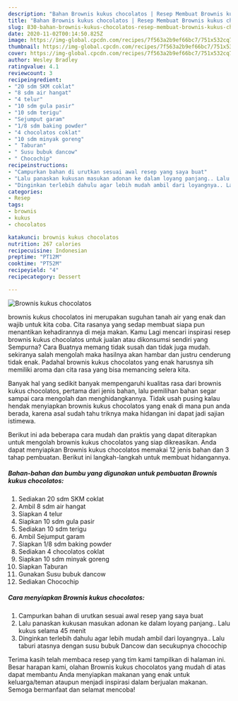 ```yaml
---
description: "Bahan Brownis kukus chocolatos | Resep Membuat Brownis kukus chocolatos Yang Sedap"
title: "Bahan Brownis kukus chocolatos | Resep Membuat Brownis kukus chocolatos Yang Sedap"
slug: 830-bahan-brownis-kukus-chocolatos-resep-membuat-brownis-kukus-chocolatos-yang-sedap
date: 2020-11-02T00:14:50.825Z
image: https://img-global.cpcdn.com/recipes/7f563a2b9ef66bc7/751x532cq70/brownis-kukus-chocolatos-foto-resep-utama.jpg
thumbnail: https://img-global.cpcdn.com/recipes/7f563a2b9ef66bc7/751x532cq70/brownis-kukus-chocolatos-foto-resep-utama.jpg
cover: https://img-global.cpcdn.com/recipes/7f563a2b9ef66bc7/751x532cq70/brownis-kukus-chocolatos-foto-resep-utama.jpg
author: Wesley Bradley
ratingvalue: 4.1
reviewcount: 3
recipeingredient:
- "20 sdm SKM coklat"
- "8 sdm air hangat"
- "4 telur"
- "10 sdm gula pasir"
- "10 sdm terigu"
- "Sejumput garam"
- "1/8 sdm baking powder"
- "4 chocolatos coklat"
- "10 sdm minyak goreng"
- " Taburan"
- " Susu bubuk dancow"
- " Chocochip"
recipeinstructions:
- "Campurkan bahan di urutkan sesuai awal resep yang saya buat"
- "Lalu panaskan kukusan masukan adonan ke dalam loyang panjang.. Lalu kukus selama 45 menit"
- "Dinginkan terlebih dahulu agar lebih mudah ambil dari loyangnya.. Lalu taburi atasnya dengan susu bubuk Dancow dan secukupnya chocochip"
categories:
- Resep
tags:
- brownis
- kukus
- chocolatos

katakunci: brownis kukus chocolatos 
nutrition: 267 calories
recipecuisine: Indonesian
preptime: "PT12M"
cooktime: "PT52M"
recipeyield: "4"
recipecategory: Dessert

---
```



![Brownis kukus chocolatos](https://img-global.cpcdn.com/recipes/7f563a2b9ef66bc7/751x532cq70/brownis-kukus-chocolatos-foto-resep-utama.jpg)


brownis kukus chocolatos ini merupakan suguhan tanah air yang enak dan wajib untuk kita coba. Cita rasanya yang sedap membuat siapa pun menantikan kehadirannya di meja makan.
Kamu Lagi mencari inspirasi resep brownis kukus chocolatos untuk jualan atau dikonsumsi sendiri yang Sempurna? Cara Buatnya memang tidak susah dan tidak juga mudah. sekiranya salah mengolah maka hasilnya akan hambar dan justru cenderung tidak enak. Padahal brownis kukus chocolatos yang enak harusnya sih memiliki aroma dan cita rasa yang bisa memancing selera kita.



Banyak hal yang sedikit banyak mempengaruhi kualitas rasa dari brownis kukus chocolatos, pertama dari jenis bahan, lalu pemilihan bahan segar sampai cara mengolah dan menghidangkannya. Tidak usah pusing kalau hendak menyiapkan brownis kukus chocolatos yang enak di mana pun anda berada, karena asal sudah tahu triknya maka hidangan ini dapat jadi sajian istimewa.


Berikut ini ada beberapa cara mudah dan praktis yang dapat diterapkan untuk mengolah brownis kukus chocolatos yang siap dikreasikan. Anda dapat menyiapkan Brownis kukus chocolatos memakai 12 jenis bahan dan 3 tahap pembuatan. Berikut ini langkah-langkah untuk membuat hidangannya.

<!--inarticleads1-->

##### Bahan-bahan dan bumbu yang digunakan untuk pembuatan Brownis kukus chocolatos:

1. Sediakan 20 sdm SKM coklat
1. Ambil 8 sdm air hangat
1. Siapkan 4 telur
1. Siapkan 10 sdm gula pasir
1. Sediakan 10 sdm terigu
1. Ambil Sejumput garam
1. Siapkan 1/8 sdm baking powder
1. Sediakan 4 chocolatos coklat
1. Siapkan 10 sdm minyak goreng
1. Siapkan  Taburan
1. Gunakan  Susu bubuk dancow
1. Sediakan  Chocochip




<!--inarticleads2-->

##### Cara menyiapkan Brownis kukus chocolatos:

1. Campurkan bahan di urutkan sesuai awal resep yang saya buat
1. Lalu panaskan kukusan masukan adonan ke dalam loyang panjang.. Lalu kukus selama 45 menit
1. Dinginkan terlebih dahulu agar lebih mudah ambil dari loyangnya.. Lalu taburi atasnya dengan susu bubuk Dancow dan secukupnya chocochip




Terima kasih telah membaca resep yang tim kami tampilkan di halaman ini. Besar harapan kami, olahan Brownis kukus chocolatos yang mudah di atas dapat membantu Anda menyiapkan makanan yang enak untuk keluarga/teman ataupun menjadi inspirasi dalam berjualan makanan. Semoga bermanfaat dan selamat mencoba!
